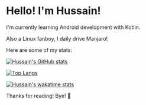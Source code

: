 # Hello! I'm Hussain!

I'm currently learning Android development with Kotlin.

Also a Linux fanboy, I daily drive Manjaro!

Here are some of my stats:

[![Hussain's GitHub stats](https://github-readme-stats.vercel.app/api?username=huss-a&show_icons=true&theme=highcontrast)](https://github.com/anuraghazra/github-readme-stats)

[![Top Langs](https://github-readme-stats.vercel.app/api/top-langs/?username=huss-a&show_icons_true&theme=highcontrast&langs_count=8&layout=compact)](https://github-readme-stats.vercel.app/api/top-langs/?username=huss-a&show_icons_true&theme=highcontrast&langs_count=8&layout=compact)

[![Hussain's wakatime stats](https://github-readme-stats.vercel.app/api/wakatime?username=huss_a&layout=compact)](https://github-readme-stats.vercel.app/api/wakatime?username=huss_a&layout=compact)

Thanks for reading! Bye! 👋 
